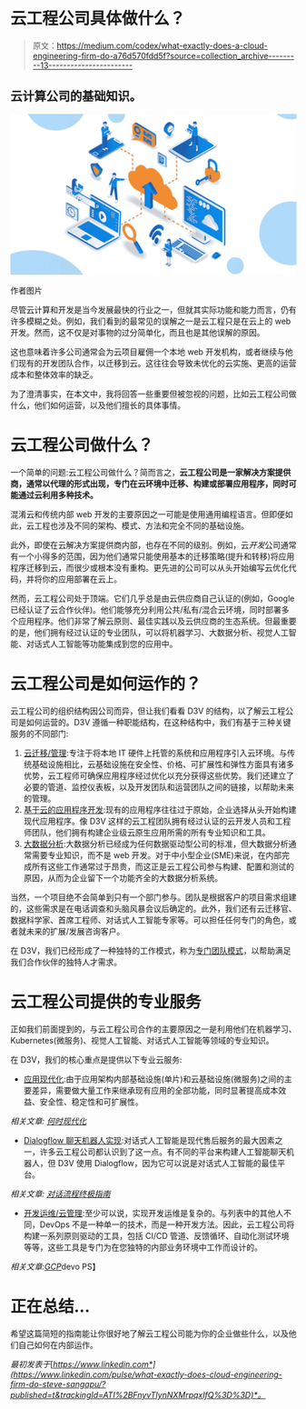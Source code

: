 # 云工程公司具体做什么？

> 原文：<https://medium.com/codex/what-exactly-does-a-cloud-engineering-firm-do-a76d570fdd5f?source=collection_archive---------13----------------------->

## 云计算公司的基础知识。

![](img/8fc00966278d077eedf7f5ae24a766a4.png)

作者图片

尽管云计算和开发是当今发展最快的行业之一，但就其实际功能和能力而言，仍有许多模糊之处。例如，我们看到的最常见的误解之一是云工程只是在云上的 web 开发。然而，这不仅是对事物的过分简单化，而且也是其他误解的原因。

这也意味着许多公司通常会为云项目雇佣一个本地 web 开发机构，或者继续与他们现有的开发团队合作，以迁移到云。这往往会导致未优化的云实施、更高的运营成本和整体效率的缺乏。

为了澄清事实，在本文中，我将回答一些重要但被忽视的问题，比如云工程公司做什么，他们如何运营，以及他们擅长的具体事情。

# 云工程公司做什么？

一个简单的问题:云工程公司做什么？简而言之，**云工程公司是一家解决方案提供商，通常以代理的形式出现，专门在云环境中迁移、构建或部署应用程序，同时可能通过云利用多种技术。**

混淆云和传统内部 web 开发的主要原因之一可能是使用通用编程语言。但即便如此，云工程也涉及不同的架构、模式、方法和完全不同的基础设施。

此外，即使在云解决方案提供商内部，也存在不同的级别。例如，云*开发*公司通常有一个小得多的范围，因为他们通常只能使用基本的迁移策略(提升和转移)将应用程序迁移到云，而很少或根本没有重构。更先进的公司可以从头开始编写云优化代码，并将你的应用部署在云上。

然而，云工程公司处于顶端。它们几乎总是由云供应商自己认证的(例如，Google 已经认证了云合作伙伴)。他们能够充分利用公共/私有/混合云环境，同时部署多个应用程序。他们非常了解云原则、最佳实践以及云供应商的生态系统。但最重要的是，他们拥有经过认证的专业团队，可以将机器学习、大数据分析、视觉人工智能、对话式人工智能等功能集成到您的应用中。

# 云工程公司是如何运作的？

云工程公司的组织结构因公司而异，但让我们看看 D3V 的结构，以了解云工程公司是如何运营的。D3V 遵循一种职能结构，在这种结构中，我们有基于三种关键服务的不同部门:

1.  [云迁移/管理](https://www.d3vtech.com/services/cloudops/cloud-migration-and-management):专注于将本地 IT 硬件上托管的系统和应用程序引入云环境。与传统基础设施相比，云基础设施在安全性、价格、可扩展性和弹性方面具有诸多优势，云工程师可确保应用程序经过优化以充分获得这些优势。我们还建立了必要的管道、监控仪表板，以及开发团队和运营团队之间的链接，以帮助未来的管理。
2.  [基于云的应用程序开发](https://www.d3vtech.com/services/appdev/cloud-based-application-development):现有的应用程序往往过于原始，企业选择从头开始构建现代应用程序。像 D3V 这样的云工程团队拥有经过认证的云开发人员和工程师团队，他们拥有构建企业级云原生应用所需的所有专业知识和工具。
3.  [大数据分析](https://www.d3vtech.com/services/bigdata/big-data-analytics):大数据分析已经成为任何数据驱动型公司的标准，但大数据分析通常需要专业知识，而不是 web 开发。对于中小型企业(SME)来说，在内部完成所有这些工作通常过于昂贵，而这正是云工程公司参与构建、配置和测试的原因，从而为企业留下一个功能齐全的大数据分析系统。

当然，一个项目绝不会简单到只有一个部门参与。团队是根据客户的项目需求组建的，这些需求是在电话调查和头脑风暴会议后确定的。此外，我们还有云迁移官、数据科学家、首席工程师、对话式人工智能专家等。可以担任任何专门的角色，或者就未来的扩展/发展咨询客户。

在 D3V，我们已经形成了一种独特的工作模式，称为[专门团队模式](https://www.d3vtech.com/about/how-we-work)，以帮助满足我们合作伙伴的独特人才需求。

# 云工程公司提供的专业服务

正如我们前面提到的，与云工程公司合作的主要原因之一是利用他们在机器学习、Kubernetes(微服务)、视觉人工智能、对话式人工智能等领域的专业知识。

在 D3V，我们的核心重点是提供以下专业云服务:

*   [应用现代化](https://www.d3vtech.com/services/appdev/app-modernization):由于应用架构内部基础设施(单片)和云基础设施(微服务)之间的主要差异，需要做大量工作来继承现有应用的全部功能，同时显著提高成本效益、安全性、稳定性和可扩展性。

*相关文章:* [*何时现代化*](https://www.d3vtech.com/insights/when-to-modernize-12-signs-its-time-for-infrastructure-modernization)

*   [Dialogflow 聊天机器人实现](https://www.d3vtech.com/services/bigdata/dialogflow):对话式人工智能是现代售后服务的最大因素之一，许多云工程公司都认识到了这一点。有不同的平台来构建人工智能聊天机器人，但 D3V 使用 Dialogflow，因为它可以说是对话式人工智能的最佳平台。

*相关文章:* [*对话流程终极指南*](https://www.d3vtech.com/insights/ultimate-guide-to-google-dialogflow-2021)

*   [开发运维/云管理](https://www.d3vtech.com/services/cloudops/devops):至少可以说，实现开发运维是复杂的。与列表中的其他人不同，DevOps 不是一种单一的技术，而是一种开发方法。因此，云工程公司将构建一系列原则驱动的工具，包括 CI/CD 管道、反馈循环、自动化测试环境等等，这些工具是专门为在您独特的内部业务环境中工作而设计的。

*相关文章:*[*GCP*](https://www.d3vtech.com/insights/devops-on-google-cloud-gcp-benefits-adoption-and-implementation)devo PS】

# 正在总结…

希望这篇简短的指南能让你很好地了解云工程公司能为你的企业做些什么，以及他们自己如何在内部运作。

*最初发表于*[*https://www.linkedin.com*](https://www.linkedin.com/pulse/what-exactly-does-cloud-engineering-firm-do-steve-sangapu/?published=t&trackingId=ATI%2BFnyvTlynNXMrpqxIfQ%3D%3D)*。*